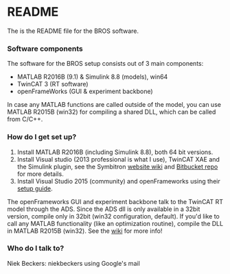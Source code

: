 # README #

The is the README file for the BROS software.

### Software components ###

The software for the BROS setup consists out of 3 main components:

* MATLAB R2016B (9.1) & Simulink 8.8 (models), win64
* TwinCAT 3 (RT software)
* openFrameWorks (GUI & experiment backbone)

In case any MATLAB functions are called outside of the model, you can use MATLAB R2015B (win32) for compiling a shared DLL, which can be called from C/C++.

### How do I get set up? ###

1. Install MATLAB R2016B (including Simulink 8.8), both 64 bit versions.
2. Install Visual studio (2013 professional is what I use), TwinCAT XAE and the Simulink plugin, see the Symbitron [website wiki](https://www.symbitron.eu/wiki/index.php?title=Installing_TwinCAT) and [Bitbucket repo](https://bitbucket.org/ctw-bw/we1_experiments/wiki/Twincat%20Tips%20And%20Tricks) for more details.
3. Install Visual Studio 2015 (community) and openFrameworks using their [setup guide](http://openframeworks.cc/setup/vs/).

The openFrameworks GUI and experiment backbone talk to the TwinCAT RT model through the ADS. Since the ADS dll is only available in a 32bit version, compile only in 32bit (win32 configuration, default). If you'd like to call any MATLAB functionality (like an optimization routine), compile the DLL in MATLAB R2015B (win32). See the [wiki] for more info!

### Who do I talk to? ###

Niek Beckers: niekbeckers using Google's mail

[wiki]: https://bitbucket.org/ctw-bw/bros_experiments/wiki/Home